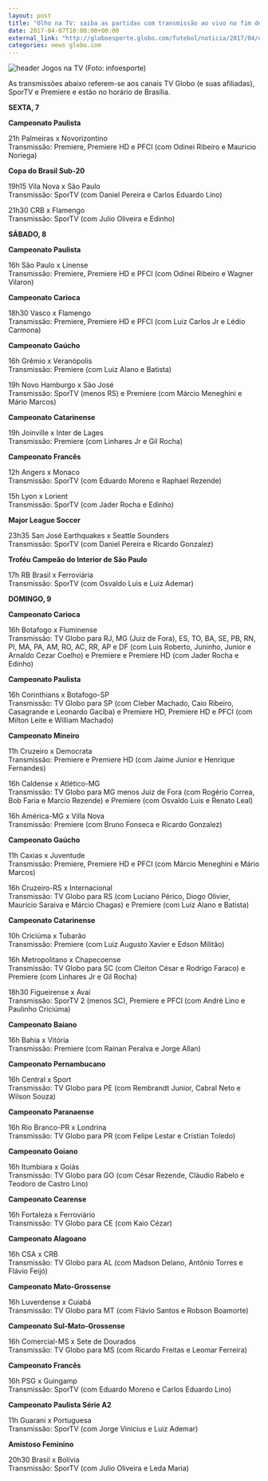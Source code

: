 ```yaml
---
layout: post
title: "Olho na TV: saiba as partidas com transmissão ao vivo no fim de semana"
date: 2017-04-07T10:00:00+00:00
external_link: "http://globoesporte.globo.com/futebol/noticia/2017/04/olho-na-tv-saiba-partidas-com-transmissao-ao-vivo-no-fim-de-semana.html"
categories: news globo.com
---
```

 ![header Jogos na TV (Foto: infoesporte)](http://s2.glbimg.com/qnuAu1qIFFpd2ICyfCdetEB9agI=/0x0:689x86/690x86/s.glbimg.com/es/ge/f/original/2015/03/10/header_jogos-na-tv_2.jpg "header Jogos na TV (Foto: infoesporte)")  

As transmissões abaixo referem-se aos canais TV Globo (e suas afiliadas), SporTV e Premiere e estão no horário de Brasília.  
  
**SEXTA, 7**

**Campeonato Paulista**

21h Palmeiras x Novorizontino  
Transmissão: Premiere, Premiere HD e PFCI (com Odinei Ribeiro e Mauricio Noriega)

**Copa do Brasil Sub-20**

19h15 Vila Nova x São Paulo  
Transmissão: SporTV (com Daniel Pereira e Carlos Eduardo Lino)

21h30 CRB x Flamengo  
Transmissão: SporTV (com Julio Oliveira e Edinho)  
  
**SÁBADO, 8**

**Campeonato Paulista**

16h São Paulo x Linense  
Transmissão: Premiere, Premiere HD e PFCI (com Odinei Ribeiro e Wagner Vilaron)

**Campeonato Carioca**

18h30 Vasco x Flamengo  
Transmissão: Premiere, Premiere HD e PFCI (com Luiz Carlos Jr e Lédio Carmona)  
  
**Campeonato Gaúcho**  
  
16h Grêmio x Veranópolis   
Transmissão: Premiere (com Luiz Alano e Batista)

19h Novo Hamburgo x São José  
Transmissão: SporTV (menos RS) e Premiere (com Márcio Meneghini e Mário Marcos)

**Campeonato Catarinense**

19h Joinville x Inter de Lages  
Transmissão: Premiere (com Linhares Jr e Gil Rocha)

**Campeonato Francês**

12h Angers x Monaco  
Transmissão: SporTV (com Eduardo Moreno e Raphael Rezende)

15h Lyon x Lorient  
Transmissão: SporTV (com Jader Rocha e Edinho)

**Major League Soccer**

23h35 San José Earthquakes x Seattle Sounders  
Transmissão: SporTV (com Daniel Pereira e Ricardo Gonzalez)

**Troféu Campeão do Interior de São Paulo**

17h RB Brasil x Ferroviária   
Transmissão: SporTV (com Osvaldo Luis e Luiz Ademar)  
  
**DOMINGO, 9**

**Campeonato Carioca**

16h Botafogo x Fluminense  
Transmissão: TV Globo para RJ, MG (Juiz de Fora), ES, TO, BA, SE, PB, RN, PI, MA, PA, AM, RO, AC, RR, AP e DF (com Luis Roberto, Juninho, Junior e Arnaldo Cezar Coelho) e Premiere e Premiere HD (com Jader Rocha e Edinho)  
  
**Campeonato Paulista**

16h Corinthians x Botafogo-SP  
Transmissão: TV Globo para SP (com Cleber Machado, Caio Ribeiro, Casagrande e Leonardo Gaciba) e Premiere HD, Premiere HD e PFCI (com Milton Leite e William Machado)  
  
**Campeonato Mineiro**

11h Cruzeiro x Democrata&nbsp;  
Transmissão: Premiere e Premiere HD (com Jaime Junior e Henrique Fernandes)

16h Caldense x Atlético-MG  
Transmissão: TV Globo para MG menos Juiz de Fora (com Rogério Correa, Bob Faria e Marcio Rezende) e Premiere (com Osvaldo Luis e Renato Leal)

16h América-MG x Villa Nova  
Transmissão: Premiere (com Bruno Fonseca e Ricardo Gonzalez)  
  
**Campeonato Gaúcho**

11h Caxias x Juventude  
Transmissão: Premiere, Premiere HD e PFCI (com Márcio Meneghini e Mário Marcos)

16h Cruzeiro-RS x Internacional  
Transmissão: TV Globo para RS (com Luciano Périco, Diogo Olivier, Maurício Saraiva e Márcio Chagas) e Premiere (com Luiz Alano e Batista)

**Campeonato Catarinense**

10h Criciúma x Tubarão  
Transmissão: Premiere (com Luiz Augusto Xavier e Edson Militão)

16h Metropolitano x Chapecoense  
Transmissão: TV Globo para SC (com Cleiton César e Rodrigo Faraco) e Premiere (com Linhares Jr e Gil Rocha)

18h30 Figueirense x Avaí  
Transmissão: SporTV 2 (menos SC), Premiere e PFCI (com André Lino e Paulinho Criciúma)

**Campeonato Baiano**

16h Bahia x Vitória  
Transmissão: Premiere (com Rainan Peralva e Jorge Allan)

**Campeonato Pernambucano**

16h Central x Sport  
Transmissão: TV Globo para PE (com Rembrandt Junior, Cabral Neto e Wilson Souza)

**Campeonato Paranaense**

16h Rio Branco-PR x Londrina  
Transmissão: TV Globo para PR (com Felipe Lestar e Cristian Toledo)

**Campeonato Goiano**

16h Itumbiara x Goiás  
Transmissão: TV Globo para GO (com César Rezende, Cláudio Rabelo e Teodoro de Castro Lino)

**Campeonato Cearense**

16h Fortaleza x Ferroviário  
Transmissão: TV Globo para CE (com Kaio Cézar)

**Campeonato Alagoano**

16h CSA x CRB  
Transmissão: TV Globo para AL (com Madson Delano, Antônio Torres e Flávio Feijó)

**Campeonato Mato-Grossense**

16h Luverdense x Cuiabá  
Transmissão: TV Globo para MT (com Flávio Santos e Robson Boamorte)

**Campeonato Sul-Mato-Grossense**

16h Comercial-MS x Sete de Dourados  
Transmissão: TV Globo para MS (com Ricardo Freitas e Leomar Ferreira)

**Campeonato Francês**

16h PSG x Guingamp  
Transmissão: SporTV (com Eduardo Moreno e Carlos Eduardo Lino)

**Campeonato Paulista Série A2**

11h Guarani x Portuguesa  
Transmissão: SporTV (com Jorge Vinicius e Luiz Ademar)

**Amistoso Feminino**

20h30 Brasil x Bolívia  
Transmissão: SporTV (com Julio Oliveira e Leda Maria)

